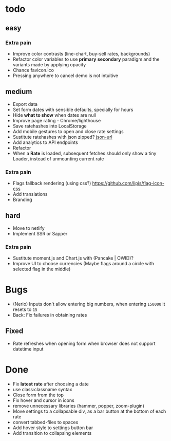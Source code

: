 # todo

## easy
### Extra pain
- Improve color contrasts (line-chart, buy-sell rates, backgrounds)
- Refactor color variables to use **primary** **secondary** paradigm and the variants made by applying opacity
- Chance favicon.ico
- Pressing anywhere to cancel demo is not intuitive


## medium
- Export data
- Set form dates with sensible defaults, specially for hours
- Hide **what to show** when dates are null
- Improve page rating - Chrome/lighthouse
- Save ratehashes into LocalStorage
- Add mobile gestures to open and close rate settings
- Sustitute ratehashes with json zipped? [json-url](https://github.com/masotime/json-url)
- Add analytics to API endpoints
- Refactor
- When a **Rate** is loaded, subsequent fetches should only show a tiny Loader, instead of unmounting current rate
### Extra pain
- Flags fallback rendering (using css?) https://github.com/lipis/flag-icon-css
- Add translations
- Branding


## hard
- Move to netlify
- Implement SSR or Sapper
### Extra pain
- Sustitute moment.js and Chart.js with (Pancake | OWID)?
- Improve UI to choose currencies (Maybe flags around a circle with selected flag in the middle)


# Bugs
- (Nerio) Inputs don't allow entering big numbers, when entering `150000` it resets to `15`
- Back: Fix failures in obtaining rates
## Fixed
- Rate refreshes when opening form when browser does not support datetime input


# Done
- Fix **latest rate** after choosing a date
- use class:classname syntax
- Close form from the top
- Fix hover and cursor in icons
- remove unnecessary libraries (hammer, popper, zoom-plugin)
- Move settings to a collapsable div, as a bar button at the bottom of each rate
- convert tabbed-files to spaces
- Add hover style to settings button bar
- Add transition to collapsing elements